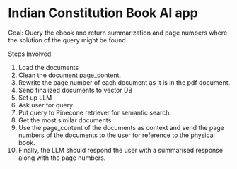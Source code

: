 # Indian Constitution Book AI app

Goal: Query the ebook and return summarization and page numbers where the solution of the query might be found.

Steps Involved:
1. Load the documents
2. Clean the document page_content.
3. Rewrite the page number of each document as it is in the pdf document.
4. Send finalized documents to vector DB
5. Set up LLM
6. Ask user for query.
7. Put query to Pinecone retriever for semantic search.
8. Get the most similar documents
9. Use the page_content of the documents as context and send the page numbers of the documents to the user for reference to the physical book.
10. Finally, the LLM should respond the user with a summarised response along with the page numbers.

